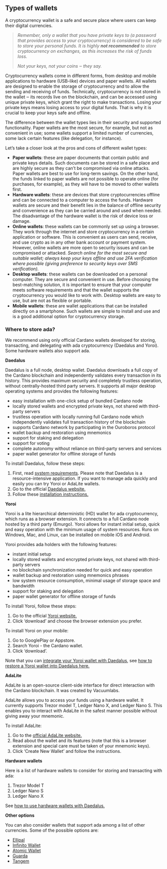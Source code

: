 ## Types of wallets

A cryptocurrency wallet is a safe and secure place where users can keep their digital currencies.

> *Remember, only a wallet that you have private keys to (a password that provides access to your cryptocurrency) is considered to be safe to store your personal funds. It is highly **not recommended** to store cryptocurrency on exchanges, as this increases the risk of funds loss.*
>
> *Not your keys, not your coins ‒ they say.*

Cryptocurrency wallets come in different forms, from desktop and mobile applications to hardware (USB-like) devices and paper wallets. All wallets are designed to enable the storage of cryptocurrency and to allow the sending and receiving of funds. Technically, cryptocurrency is not stored in the wallet ‒ its records live on the blockchain, and can be accessed using unique private keys, which grant the right to make transactions. Losing your private keys means losing access to your digital funds. That is why it is crucial to keep your keys safe and offline.
 
The difference between the wallet types lies in their security and supported functionality. Paper wallets are the most secure, for example, but not as convenient in use; some wallets support a limited number of currencies, some lack certain features (like delegation, for instance).

Let’s take a closer look at the pros and cons of different wallet types:

-   **Paper wallets**: these are paper documents that contain public and private keys details. Such documents can be stored in a safe place and are highly secure as they can’t be compromised via online attacks. Paper wallets are best to use for long-term savings. On the other hand, the funds linked to paper wallets are not possible to operate online (for purchases, for example), as they will have to be moved to other wallets first.
-   **Hardware wallets**: these are devices that store cryptocurrencies offline and can be connected to a computer to access the funds. Hardware wallets are secure and their benefit lies in the balance of offline security and convenience as they can be carried around and used when needed. The disadvantage of the hardware wallet is the risk of device loss or damage.
-   **Online wallets**: these wallets can be commonly set up using a browser. They work through the internet and store cryptocurrency in a certain application or software. This is convenient as users can send, receive, and use crypto as in any other bank account or payment system. However, online wallets are more open to security issues and can be compromised or attacked.
 *Search online for the most secure and suitable wallet; always keep your keys offline and use 2FA verification where possible (giving preference to security keys over SMS verification).*
-   **Desktop wallets**: these wallets can be downloaded on a personal computer. They are secure and convenient in use. Before choosing the best-matching solution, it is important to ensure that your computer meets software requirements and that the wallet supports the cryptocurrency you would like to work with. Desktop wallets are easy to use, but are not as flexible or portable.
-   **Mobile  wallets**: these are wallet applications that can be installed directly on a smartphone. Such wallets are simple to install and use and is a good additional option for cryptocurrency storage.

### Where to store ada?

We recommend using only official Cardano wallets developed for storing, transacting, and delegating with ada cryptocurrency (Daedalus and Yoroi). Some hardware wallets also support ada.

**Daedalus**

Daedalus is a full node, desktop wallet. Daedalus downloads a full copy of the Cardano blockchain and independently validates every transaction in its history. This provides maximum security and completely trustless operation, without centrally-hosted third party servers. It supports all major desktop operating systems and provides the following features:

-   easy installation with one-click setup of bundled Cardano node
-   locally stored wallets and encrypted private keys, not shared with third-party servers
-   trustless operation with locally running full Cardano node which independently validates full transaction history of the blockchain
-   supports Cardano network by participating in the Ouroboros protocol
-   wallet backup and restoration using mnemonics
-   support for staking and delegation
-   support for voting
-   complete autonomy without reliance on third-party servers and services
-   paper wallet generator for offline storage of funds
 
To install Daedalus, follow these steps:

1.  First, read [system requirements](https://iohk.zendesk.com/hc/en-us/articles/360010496553). Please note that Daedalus is a resource-intensive application. If you want to manage ada quickly and easily you can try Yoroi or AdaLite wallets.
2.  Go to the official [Daedalus website.](https://daedaluswallet.io/)
3.  Follow these [installation instructions.](https://iohk.zendesk.com/hc/en-us/articles/360011602173-Quick-start-guide#:~:text=Go%20to%20https%3A%2F%2Fdaedaluswallet,Daedalus%20wallet%20on%20your%20Machine.)
    
**Yoroi**

Yoroi is a lite hierarchical deterministic (HD) wallet for ada cryptocurrency, which runs as a browser extension. It connects to a full Cardano node hosted by a third party (Emurgo). Yoroi allows for instant initial setup, quick and easy operation with the minimum usage of system resources. Runs on Windows, Mac, and Linux, can be installed on mobile iOS and Android.

Yoroi provides ada holders with the following features:

-   instant initial setup
-   locally stored wallets and encrypted private keys, not shared with third-party servers
-   no blockchain synchronization needed for quick and easy operation
-   wallet backup and restoration using mnemonics phrases
-   low system resource consumption, minimal usage of storage space and bandwidth
-   support for staking and delegation
-   paper wallet generator for offline storage of funds

To install Yoroi, follow these steps:

1.  Go to the official [Yoroi website.](https://yoroi-wallet.com/#/)
2.  Click ‘download’ and choose the browser extension you prefer.

To install Yoroi on your mobile:

1.  Go to GooglePlay or Appstore.
2.  Search Yoroi - the Cardano wallet.
3.  Click ‘download’.

Note that you can [integrate your Yoroi wallet with Daedalus](https://iohk.zendesk.com/hc/en-us/articles/360011705393-Daedalus-Yoroi-Integration), see [how to restore a Yoroi wallet into Daedalus here.](https://iohk.zendesk.com/hc/en-us/articles/900003878006-Restore-a-Yoroi-wallet-into-Daedalus)

**AdaLite**

AdaLite is an open-source client-side interface for direct interaction with the Cardano blockchain. It was created by Vacuumlabs.

AdaLite allows you to access your funds using a hardware wallet. It currently supports Trezor model T, Ledger Nano X, and Ledger Nano S. This enables you to interact with AdaLite in the safest manner possible without giving away your mnemonic.

To install AdaLite:

1.  Go to the [official AdaLite website.](https://adalite.io/)
2.  Read about the wallet and its features (note that this is a browser extension and special care must be taken of your mnemonic keys).
3.  Click ‘Create New Wallet’ and follow the instructions.

**Hardware wallets**

Here is a list of hardware wallets to consider for storing and transacting with ada:

1.  Trezor Model T
2.  Ledger Nano S
3.  Ledger Nano X

See [how to use hardware wallets with Daedalus.](https://iohk.zendesk.com/hc/en-us/articles/900004722083-How-to-use-Ledger-and-Trezor-HW-with-Daedalus)

**Other options**

You can also consider wallets that support ada among a list of other currencies. Some of the possible options are:

-   [Ellipal](https://www.ellipal.com/)
-   [Infinito Wallet](https://www.infinitowallet.io/)
-   [Atomic Wallet](https://atomicwallet.io/)
-   [Guarda](https://guarda.com/)
-   [Tangem](https://tangem.com/)
